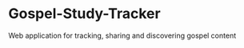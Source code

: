 Gospel-Study-Tracker
====================

Web application for tracking, sharing and discovering gospel content

